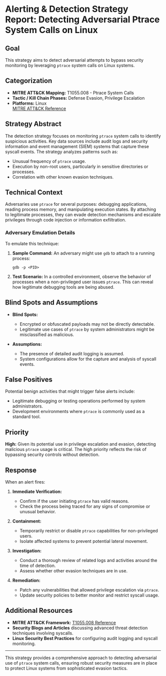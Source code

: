 # Alerting & Detection Strategy Report: Detecting Adversarial Ptrace System Calls on Linux

## Goal
This strategy aims to detect adversarial attempts to bypass security monitoring by leveraging `ptrace` system calls on Linux systems.

## Categorization
- **MITRE ATT&CK Mapping:** T1055.008 - Ptrace System Calls
- **Tactic / Kill Chain Phases:** Defense Evasion, Privilege Escalation
- **Platforms:** Linux  
  [MITRE ATT&CK Reference](https://attack.mitre.org/techniques/T1055/008)

## Strategy Abstract
The detection strategy focuses on monitoring `ptrace` system calls to identify suspicious activities. Key data sources include audit logs and security information and event management (SIEM) systems that capture these syscall events. The strategy analyzes patterns such as:
- Unusual frequency of `ptrace` usage.
- Execution by non-root users, particularly in sensitive directories or processes.
- Correlation with other known evasion techniques.

## Technical Context
Adversaries use `ptrace` for several purposes: debugging applications, reading process memory, and manipulating execution states. By attaching to legitimate processes, they can evade detection mechanisms and escalate privileges through code injection or information exfiltration.

### Adversary Emulation Details
To emulate this technique:
1. **Sample Command:** An adversary might use `gdb` to attach to a running process:  
   ```
   gdb -p <PID>
   ```
2. **Test Scenario:** In a controlled environment, observe the behavior of processes when a non-privileged user issues `ptrace`. This can reveal how legitimate debugging tools are being abused.

## Blind Spots and Assumptions
- **Blind Spots:**
  - Encrypted or obfuscated payloads may not be directly detectable.
  - Legitimate use cases of `ptrace` by system administrators might be misclassified as malicious.

- **Assumptions:**
  - The presence of detailed audit logging is assumed.
  - System configurations allow for the capture and analysis of syscall events.

## False Positives
Potential benign activities that might trigger false alerts include:
- Legitimate debugging or testing operations performed by system administrators.
- Development environments where `ptrace` is commonly used as a standard tool.

## Priority
**High:** Given its potential use in privilege escalation and evasion, detecting malicious `ptrace` usage is critical. The high priority reflects the risk of bypassing security controls without detection.

## Response
When an alert fires:
1. **Immediate Verification:**
   - Confirm if the user initiating `ptrace` has valid reasons.
   - Check the process being traced for any signs of compromise or unusual behavior.

2. **Containment:**
   - Temporarily restrict or disable `ptrace` capabilities for non-privileged users.
   - Isolate affected systems to prevent potential lateral movement.

3. **Investigation:**
   - Conduct a thorough review of related logs and activities around the time of detection.
   - Assess whether other evasion techniques are in use.

4. **Remediation:**
   - Patch any vulnerabilities that allowed privilege escalation via `ptrace`.
   - Update security policies to better monitor and restrict syscall usage.

## Additional Resources
- **MITRE ATT&CK Framework:** [T1055.008 Reference](https://attack.mitre.org/techniques/T1055/008)
- **Security Blogs and Articles** discussing advanced threat detection techniques involving syscalls.
- **Linux Security Best Practices** for configuring audit logging and syscall monitoring.

---

This strategy provides a comprehensive approach to detecting adversarial use of `ptrace` system calls, ensuring robust security measures are in place to protect Linux systems from sophisticated evasion tactics.